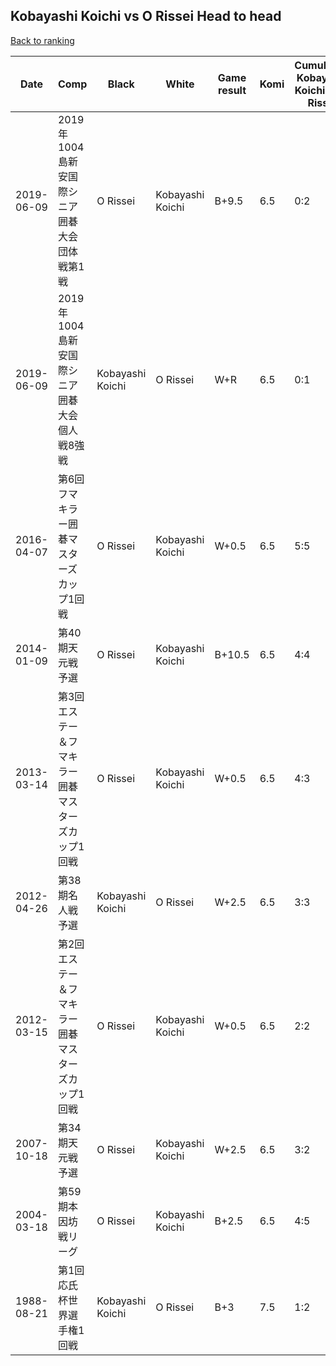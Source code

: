## Kobayashi Koichi vs O Rissei Head to head

[Back to ranking](../../index.md)




| **Date** | **Comp** | **Black** | **White** | **Game result** | **Komi** | **Cumulative Kobayashi Koichi vs O Rissei** | **Kobayashi Koichi streak** | **O Rissei streak** | 
| --- | --- | --- | --- | --- | --- | --- | --- | --- |
| 2019-06-09 | 2019年1004島新安国際シニア囲碁大会団体戦第1戦 | O Rissei | Kobayashi Koichi | B+9.5 | 6.5 | 0:2 | 0 | 2 | 
| 2019-06-09 | 2019年1004島新安国際シニア囲碁大会個人戦8強戦 | Kobayashi Koichi | O Rissei | W+R | 6.5 | 0:1 | 0 | 1 | 
| 2016-04-07 | 第6回フマキラー囲碁マスターズカップ1回戦 | O Rissei | Kobayashi Koichi | W+0.5 | 6.5 | 5:5 | 1 | 0 | 
| 2014-01-09 | 第40期天元戦予選 | O Rissei | Kobayashi Koichi | B+10.5 | 6.5 | 4:4 | 0 | 1 | 
| 2013-03-14 | 第3回エステー＆フマキラー囲碁マスターズカップ1回戦 | O Rissei | Kobayashi Koichi | W+0.5 | 6.5 | 4:3 | 1 | 0 | 
| 2012-04-26 | 第38期名人戦予選 | Kobayashi Koichi | O Rissei | W+2.5 | 6.5 | 3:3 | 0 | 1 | 
| 2012-03-15 | 第2回エステー＆フマキラー囲碁マスターズカップ1回戦 | O Rissei | Kobayashi Koichi | W+0.5 | 6.5 | 2:2 | 2 | 0 | 
| 2007-10-18 | 第34期天元戦予選 | O Rissei | Kobayashi Koichi | W+2.5 | 6.5 | 3:2 | 3 | 0 | 
| 2004-03-18 | 第59期本因坊戦リーグ | O Rissei | Kobayashi Koichi | B+2.5 | 6.5 | 4:5 | 0 | 2 | 
| 1988-08-21 | 第1回応氏杯世界選手権1回戦 | Kobayashi Koichi | O Rissei | B+3 | 7.5 | 1:2 | 1 | 0 |




